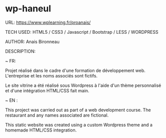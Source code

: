 # wp-haneul

URL: https://www.wplearning.fr/proanais/

TECH USED: HTML5 / CSS3 / Javascript / Bootstrap / LESS / WORDPRESS

AUTHOR: Anais Bironneau



DESCRIPTION:

~ FR:

Projet réalisé dans le cadre d'une formation de développement web. L'entreprise et les noms associés sont fictifs.

Le site vitrine a été réalisé sous Wordpress à l'aide d'un thème personnalisé et d'une intégration HTML/CSS fait main. 

~ EN :

This project was carried out as part of a web development course. The restaurant and any names associated are fictional.

This static website was created using a custom Wordpress theme and a homemade HTML/CSS integration.





